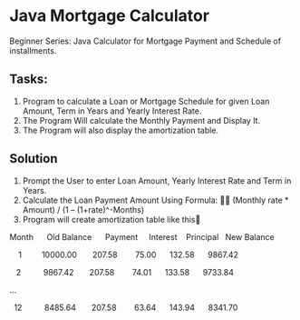 # Java Mortgage Calculator

Beginner Series: Java Calculator for Mortgage Payment and Schedule of installments. 

## Tasks:

1. Program to calculate a Loan or Mortgage Schedule for given Loan Amount, Term in Years and Yearly Interest Rate. 
2. The Program Will calculate the Monthly Payment and Display It. 
3. The Program will also display the amortization table. 

## Solution

1. Prompt the User to enter Loan Amount, Yearly Interest Rate and Term in Years. 
2. Calculate the Loan Payment Amount Using Formula:  (Monthly rate * Amount) / (1 – (1+rate)^-Months)
3. Program will create amortization table like this

Month      Old Balance      Payment     Interest    Principal   New Balance

    1         10000.00       207.58        75.00       132.58       9867.42
    
    2          9867.42       207.58        74.01       133.58       9733.84
    
  ...
  
   12          8485.64       207.58        63.64       143.94       8341.70
   
